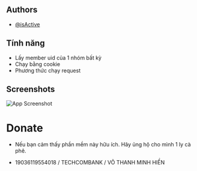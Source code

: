 
## Authors

- [@isActive](https://www.github.com/isActive)


## Tính năng

- Lấy member uid của 1 nhóm bất kỳ
- Chạy bằng cookie
- Phương thức chạy request


## Screenshots

![App Screenshot](https://i.imgur.com/JCPK5c2.png)


# Donate

- Nếu bạn cảm thấy phần mềm này hữu ích. Hãy ủng hộ cho mình 1 ly cà phê.

- 19036119554018 / TECHCOMBANK / VÕ THANH MINH HIỀN

